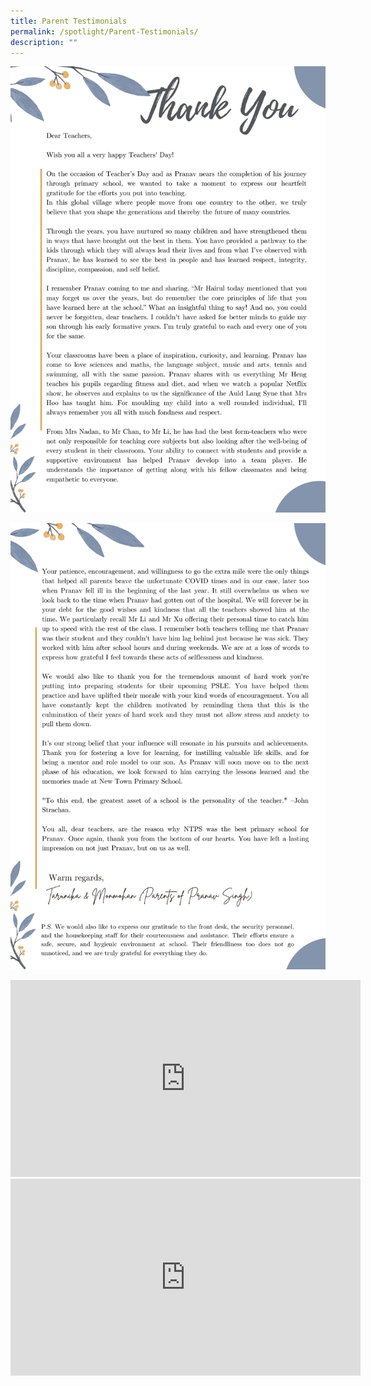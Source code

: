 ```yaml
---
title: Parent Testimonials
permalink: /spotlight/Parent-Testimonials/
description: ""
---
```

![](/images/Spotlight/pranav%201.jpg)

![](/images/Spotlight/pranav%202.jpg)

<iframe width="560" height="315" src="https://www.youtube.com/embed/F365u3UzXUw" title="YouTube video player" frameborder="0" allow="accelerometer; autoplay; clipboard-write; encrypted-media; gyroscope; picture-in-picture" allowfullscreen=""></iframe>

<iframe width="560" height="315" src="https://www.youtube.com/embed/PFzzKyumjhs" title="YouTube video player" frameborder="0" allow="accelerometer; autoplay; clipboard-write; encrypted-media; gyroscope; picture-in-picture" allowfullscreen=""></iframe>